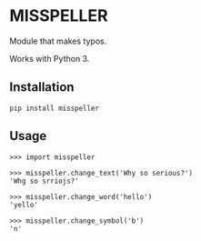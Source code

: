 # MISSPELLER

Module that makes typos.

Works with Python 3.

## Installation
    pip install misspeller

## Usage
    >>> import misspeller

    >>> misspeller.change_text('Why so serious?')
    'Whg so srriojs?'

    >>> misspeller.change_word('hello')
    'yello'

    >>> misspeller.change_symbol('b')
    'n'
